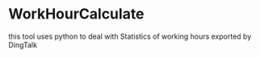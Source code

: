 # WorkHourCalculate
this tool uses python to deal with Statistics of working hours exported by DingTalk
